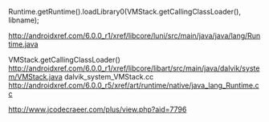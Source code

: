 Runtime.getRuntime().loadLibrary0(VMStack.getCallingClassLoader(), libname);

http://androidxref.com/6.0.0_r1/xref/libcore/luni/src/main/java/java/lang/Runtime.java

VMStack.getCallingClassLoader()
http://androidxref.com/6.0.0_r1/xref/libcore/libart/src/main/java/dalvik/system/VMStack.java
dalvik_system_VMStack.cc
http://androidxref.com/6.0.0_r5/xref/art/runtime/native/java_lang_Runtime.cc



http://www.jcodecraeer.com/plus/view.php?aid=7796